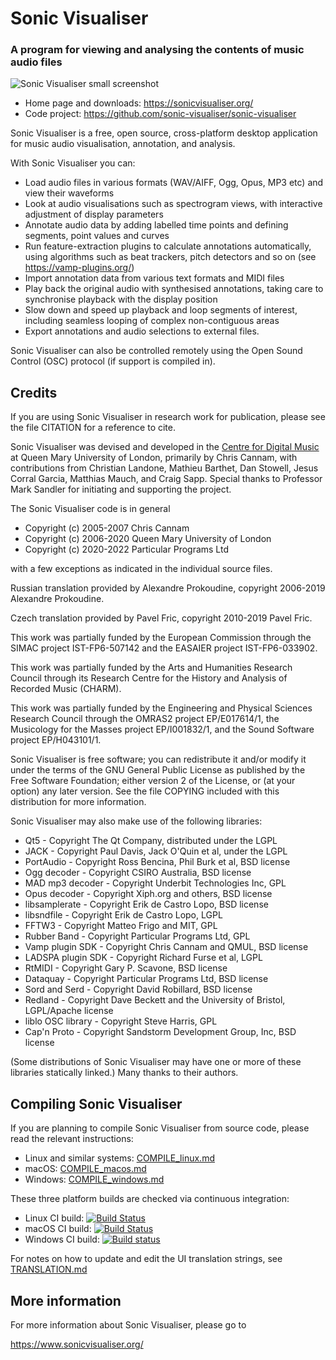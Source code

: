 
Sonic Visualiser
================

### A program for viewing and analysing the contents of music audio files

![Sonic Visualiser small screenshot](https://sonicvisualiser.org/images/sv-3.0-win-thumb.png)

* Home page and downloads: https://sonicvisualiser.org/
* Code project: https://github.com/sonic-visualiser/sonic-visualiser

Sonic Visualiser is a free, open source, cross-platform desktop
application for music audio visualisation, annotation, and analysis.

With Sonic Visualiser you can:

 * Load audio files in various formats (WAV/AIFF, Ogg, Opus, MP3 etc)
   and view their waveforms
 * Look at audio visualisations such as spectrogram views, with
   interactive adjustment of display parameters
 * Annotate audio data by adding labelled time points and defining
   segments, point values and curves
 * Run feature-extraction plugins to calculate annotations
   automatically, using algorithms such as beat trackers, pitch detectors
   and so on (see https://vamp-plugins.org/)
 * Import annotation data from various text formats and MIDI files
 * Play back the original audio with synthesised annotations, taking
   care to synchronise playback with the display position
 * Slow down and speed up playback and loop segments of interest,
   including seamless looping of complex non-contiguous areas
 * Export annotations and audio selections to external files.

Sonic Visualiser can also be controlled remotely using the Open Sound
Control (OSC) protocol (if support is compiled in).


Credits
-------

If you are using Sonic Visualiser in research work for publication,
please see the file CITATION for a reference to cite.

Sonic Visualiser was devised and developed in the [Centre for Digital
Music](https://c4dm.eecs.qmul.ac.uk/) at Queen Mary University of
London, primarily by Chris Cannam, with contributions from Christian
Landone, Mathieu Barthet, Dan Stowell, Jesus Corral Garcia, Matthias
Mauch, and Craig Sapp. Special thanks to Professor Mark Sandler for
initiating and supporting the project.

The Sonic Visualiser code is in general

 * Copyright (c) 2005-2007 Chris Cannam
 * Copyright (c) 2006-2020 Queen Mary University of London
 * Copyright (c) 2020-2022 Particular Programs Ltd

with a few exceptions as indicated in the individual source files.

Russian translation provided by Alexandre Prokoudine, copyright
2006-2019 Alexandre Prokoudine.

Czech translation provided by Pavel Fric, copyright 2010-2019 Pavel
Fric.

This work was partially funded by the European Commission through the
SIMAC project IST-FP6-507142 and the EASAIER project IST-FP6-033902.

This work was partially funded by the Arts and Humanities Research
Council through its Research Centre for the History and Analysis of
Recorded Music (CHARM).

This work was partially funded by the Engineering and Physical
Sciences Research Council through the OMRAS2 project EP/E017614/1, the
Musicology for the Masses project EP/I001832/1, and the Sound Software
project EP/H043101/1.

Sonic Visualiser is free software; you can redistribute it and/or modify
it under the terms of the GNU General Public License as published by
the Free Software Foundation; either version 2 of the License, or (at
your option) any later version.  See the file COPYING included with
this distribution for more information.

Sonic Visualiser may also make use of the following libraries:

 * Qt5 - Copyright The Qt Company, distributed under the LGPL
 * JACK - Copyright Paul Davis, Jack O'Quin et al, under the LGPL
 * PortAudio - Copyright Ross Bencina, Phil Burk et al, BSD license
 * Ogg decoder - Copyright CSIRO Australia, BSD license
 * MAD mp3 decoder - Copyright Underbit Technologies Inc, GPL
 * Opus decoder - Copyright Xiph.org and others, BSD license
 * libsamplerate - Copyright Erik de Castro Lopo, BSD license
 * libsndfile - Copyright Erik de Castro Lopo, LGPL
 * FFTW3 - Copyright Matteo Frigo and MIT, GPL
 * Rubber Band - Copyright Particular Programs Ltd, GPL
 * Vamp plugin SDK - Copyright Chris Cannam and QMUL, BSD license
 * LADSPA plugin SDK - Copyright Richard Furse et al, LGPL
 * RtMIDI - Copyright Gary P. Scavone, BSD license
 * Dataquay - Copyright Particular Programs Ltd, BSD license
 * Sord and Serd - Copyright David Robillard, BSD license
 * Redland - Copyright Dave Beckett and the University of Bristol, LGPL/Apache license
 * liblo OSC library - Copyright Steve Harris, GPL
 * Cap'n Proto - Copyright Sandstorm Development Group, Inc, BSD license

(Some distributions of Sonic Visualiser may have one or more of these
libraries statically linked.)  Many thanks to their authors.


Compiling Sonic Visualiser
--------------------------

If you are planning to compile Sonic Visualiser from source code,
please read the relevant instructions:

 * Linux and similar systems: [COMPILE_linux.md](https://github.com/sonic-visualiser/sonic-visualiser/blob/default/COMPILE_linux.md)
 * macOS: [COMPILE_macos.md](https://github.com/sonic-visualiser/sonic-visualiser/blob/default/COMPILE_macos.md)
 * Windows: [COMPILE_windows.md](https://github.com/sonic-visualiser/sonic-visualiser/blob/default/COMPILE_windows.md)

These three platform builds are checked via continuous integration:

 * Linux CI build: [![Build Status](https://github.com/sonic-visualiser/sonic-visualiser/workflows/Linux%20CI/badge.svg)](https://github.com/sonic-visualiser/sonic-visualiser/actions?query=workflow%3A%22Linux+CI%22)
 * macOS CI build: [![Build Status](https://github.com/sonic-visualiser/sonic-visualiser/workflows/macOS%20CI/badge.svg)](https://github.com/sonic-visualiser/sonic-visualiser/actions?query=workflow%3A%22macOS+CI%22)
 * Windows CI build: [![Build status](https://ci.appveyor.com/api/projects/status/26pygienkigw39p7?svg=true)](https://ci.appveyor.com/project/cannam/sonic-visualiser)

For notes on how to update and edit the UI translation strings, see [TRANSLATION.md](https://github.com/sonic-visualiser/sonic-visualiser/blob/default/TRANSLATION.md)


More information
----------------

For more information about Sonic Visualiser, please go to

  https://www.sonicvisualiser.org/

